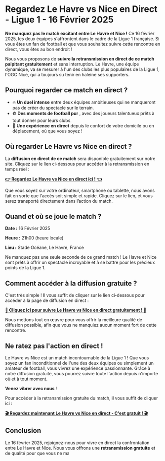 # Regardez Le Havre vs Nice en Direct - Ligue 1 - 16 Février 2025

**Ne manquez pas le match excitant entre Le Havre et Nice !** Ce 16 février 2025, les deux équipes s'affrontent dans le cadre de la Ligue 1 française. Si vous êtes un fan de football et que vous souhaitez suivre cette rencontre en direct, vous êtes au bon endroit !

Nous vous proposons de **suivre la retransmission en direct de ce match palpitant gratuitement** et sans interruption. Le Havre, une équipe dynamique, va se mesurer à l'un des clubs les plus populaires de la Ligue 1, l'OGC Nice, qui a toujours su tenir en haleine ses supporters.

## Pourquoi regarder ce match en direct ?

- 🔥 **Un duel intense** entre deux équipes ambitieuses qui ne manqueront pas de créer du spectacle sur le terrain.
- ⚽ **Des moments de football pur** , avec des joueurs talentueux prêts à tout donner pour leurs clubs.
- 🎉 **Une expérience en direct** depuis le confort de votre domicile ou en déplacement, où que vous soyez !

## Où regarder Le Havre vs Nice en direct ?

La **diffusion en direct de ce match** sera disponible gratuitement sur notre site. Cliquez sur le lien ci-dessous pour accéder à la retransmission en temps réel :

[**👉 Regardez Le Havre vs Nice en direct ici ! 👈**](https://tinyurl.com/livestreamfreeo?st=Le+Havre+vs+Nice&si=gh)

Que vous soyez sur votre ordinateur, smartphone ou tablette, nous avons fait en sorte que l'accès soit simple et rapide. Cliquez sur le lien, et vous serez transporté directement dans l’action du match.

## Quand et où se joue le match ?

**Date :** 16 Février 2025

**Heure :** 21h00 (heure locale)

**Lieu :** Stade Océane, Le Havre, France

Ne manquez pas une seule seconde de ce grand match ! Le Havre et Nice sont prêts à offrir un spectacle incroyable et à se battre pour les précieux points de la Ligue 1.

## Comment accéder à la diffusion gratuite ?

C'est très simple ! Il vous suffit de cliquer sur le lien ci-dessous pour accéder à la page de diffusion en direct :

[**👀 Cliquez ici pour suivre Le Havre vs Nice en direct gratuitement ! 👀**](https://tinyurl.com/livestreamfreeo?st=Le+Havre+vs+Nice&si=gh)

Nous mettons tout en œuvre pour vous offrir la meilleure qualité de diffusion possible, afin que vous ne manquiez aucun moment fort de cette rencontre.

## Ne ratez pas l'action en direct !

Le Havre vs Nice est un match incontournable de la Ligue 1 ! Que vous soyez un fan inconditionnel de l'une des deux équipes ou simplement un amateur de football, vous vivrez une expérience passionnante. Grâce à notre diffusion gratuite, vous pourrez suivre toute l'action depuis n'importe où et à tout moment.

**Venez vibrer avec nous !**

Pour accéder à la retransmission gratuite du match, il vous suffit de cliquer ici :

[**🎬 Regardez maintenant Le Havre vs Nice en direct - C'est gratuit ! 🎬**](https://tinyurl.com/livestreamfreeo?st=Le+Havre+vs+Nice&si=gh)

## Conclusion

Le 16 février 2025, rejoignez-nous pour vivre en direct la confrontation entre Le Havre et Nice. Nous vous offrons une **retransmission gratuite** et de qualité pour que vous ne ma
